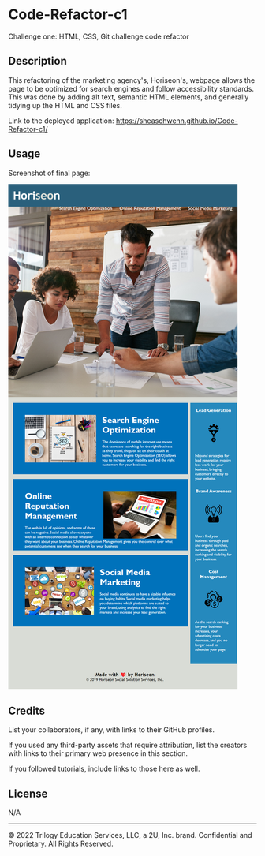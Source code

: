 # Code-Refactor-c1
Challenge one: HTML, CSS, Git challenge code refactor 

## Description 
This refactoring of the marketing agency's, Horiseon's, webpage allows the page to be optimized for search engines and follow accessibility standards. This was done by adding alt text, semantic HTML elements, and generally tidying up the HTML and CSS files. 



Link to the deployed application:
https://sheaschwenn.github.io/Code-Refactor-c1/ 




## Usage 
Screenshot of final page:

![Updated Horiseon marketing webpage][def]

## Credits


List your collaborators, if any, with links to their GitHub profiles.

If you used any third-party assets that require attribution, list the creators with links to their primary web presence in this section.

If you followed tutorials, include links to those here as well.


## License

N/A







---

© 2022 Trilogy Education Services, LLC, a 2U, Inc. brand. Confidential and Proprietary. All Rights Reserved.

[def]: images\Horiseon-screenshot.png "Finsihed webpage screenshot"
[def2]: images\Horiseon-screenshot.png